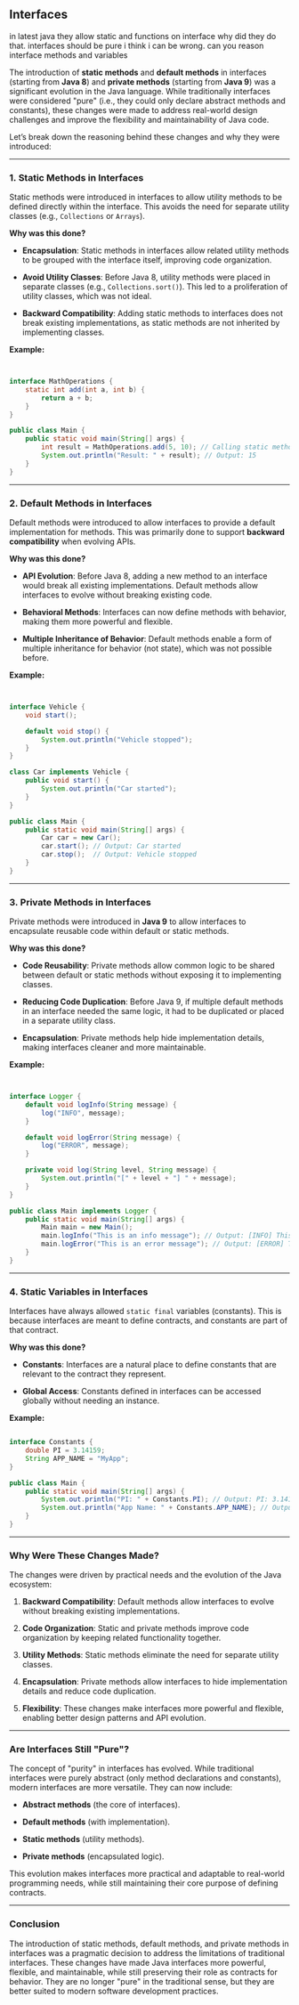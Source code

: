 ## Interfaces

in latest java they allow static and functions on interface why did they do that. interfaces should be pure i think i can be wrong. can you reason interface methods and variables

The introduction of **static methods** and **default methods** in interfaces (starting from **Java 8**) and **private methods** (starting from **Java 9**) was a significant evolution in the Java language. While traditionally interfaces were considered "pure" (i.e., they could only declare abstract methods and constants), these changes were made to address real-world design challenges and improve the flexibility and maintainability of Java code.

Let’s break down the reasoning behind these changes and why they were introduced:

---

### 1. **Static Methods in Interfaces**

Static methods were introduced in interfaces to allow utility methods to be defined directly within the interface. This avoids the need for separate utility classes (e.g., `Collections` or `Arrays`).

**Why was this done?**

- **Encapsulation**: Static methods in interfaces allow related utility methods to be grouped with the interface itself, improving code organization.
    
- **Avoid Utility Classes**: Before Java 8, utility methods were placed in separate classes (e.g., `Collections.sort()`). This led to a proliferation of utility classes, which was not ideal.
    
- **Backward Compatibility**: Adding static methods to interfaces does not break existing implementations, as static methods are not inherited by implementing classes.
    

**Example:**


```java


interface MathOperations {
    static int add(int a, int b) {
        return a + b;
    }
}

public class Main {
    public static void main(String[] args) {
        int result = MathOperations.add(5, 10); // Calling static method
        System.out.println("Result: " + result); // Output: 15
    }
}
```

---

### 2. **Default Methods in Interfaces**

Default methods were introduced to allow interfaces to provide a default implementation for methods. This was primarily done to support **backward compatibility** when evolving APIs.

**Why was this done?**

- **API Evolution**: Before Java 8, adding a new method to an interface would break all existing implementations. Default methods allow interfaces to evolve without breaking existing code.
    
- **Behavioral Methods**: Interfaces can now define methods with behavior, making them more powerful and flexible.
    
- **Multiple Inheritance of Behavior**: Default methods enable a form of multiple inheritance for behavior (not state), which was not possible before.
    

**Example:**


```java


interface Vehicle {
    void start();

    default void stop() {
        System.out.println("Vehicle stopped");
    }
}

class Car implements Vehicle {
    public void start() {
        System.out.println("Car started");
    }
}

public class Main {
    public static void main(String[] args) {
        Car car = new Car();
        car.start(); // Output: Car started
        car.stop();  // Output: Vehicle stopped
    }
}
```

---

### 3. **Private Methods in Interfaces**

Private methods were introduced in **Java 9** to allow interfaces to encapsulate reusable code within default or static methods.

**Why was this done?**

- **Code Reusability**: Private methods allow common logic to be shared between default or static methods without exposing it to implementing classes.
    
- **Reducing Code Duplication**: Before Java 9, if multiple default methods in an interface needed the same logic, it had to be duplicated or placed in a separate utility class.
    
- **Encapsulation**: Private methods help hide implementation details, making interfaces cleaner and more maintainable.
    

**Example:**

```java


interface Logger {
    default void logInfo(String message) {
        log("INFO", message);
    }

    default void logError(String message) {
        log("ERROR", message);
    }

    private void log(String level, String message) {
        System.out.println("[" + level + "] " + message);
    }
}

public class Main implements Logger {
    public static void main(String[] args) {
        Main main = new Main();
        main.logInfo("This is an info message"); // Output: [INFO] This is an info message
        main.logError("This is an error message"); // Output: [ERROR] This is an error message
    }
}
```
---

### 4. **Static Variables in Interfaces**

Interfaces have always allowed `static final` variables (constants). This is because interfaces are meant to define contracts, and constants are part of that contract.

**Why was this done?**

- **Constants**: Interfaces are a natural place to define constants that are relevant to the contract they represent.
    
- **Global Access**: Constants defined in interfaces can be accessed globally without needing an instance.
    

**Example:**


```java

interface Constants {
    double PI = 3.14159;
    String APP_NAME = "MyApp";
}

public class Main {
    public static void main(String[] args) {
        System.out.println("PI: " + Constants.PI); // Output: PI: 3.14159
        System.out.println("App Name: " + Constants.APP_NAME); // Output: App Name: MyApp
    }
}
```

---

### Why Were These Changes Made?

The changes were driven by practical needs and the evolution of the Java ecosystem:

1. **Backward Compatibility**: Default methods allow interfaces to evolve without breaking existing implementations.
    
2. **Code Organization**: Static and private methods improve code organization by keeping related functionality together.
    
3. **Utility Methods**: Static methods eliminate the need for separate utility classes.
    
4. **Encapsulation**: Private methods allow interfaces to hide implementation details and reduce code duplication.
    
5. **Flexibility**: These changes make interfaces more powerful and flexible, enabling better design patterns and API evolution.
    

---

### Are Interfaces Still "Pure"?

The concept of "purity" in interfaces has evolved. While traditional interfaces were purely abstract (only method declarations and constants), modern interfaces are more versatile. They can now include:

- **Abstract methods** (the core of interfaces).
    
- **Default methods** (with implementation).
    
- **Static methods** (utility methods).
    
- **Private methods** (encapsulated logic).
    

This evolution makes interfaces more practical and adaptable to real-world programming needs, while still maintaining their core purpose of defining contracts.

---

### Conclusion

The introduction of static methods, default methods, and private methods in interfaces was a pragmatic decision to address the limitations of traditional interfaces. These changes have made Java interfaces more powerful, flexible, and maintainable, while still preserving their role as contracts for behavior. They are no longer "pure" in the traditional sense, but they are better suited to modern software development practices.